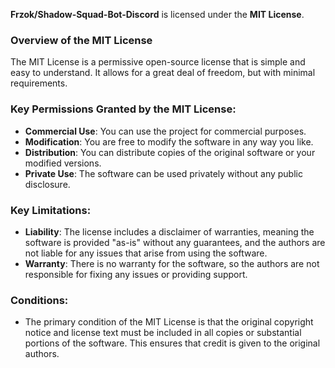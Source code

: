 **Frzok/Shadow-Squad-Bot-Discord** is licensed under the **MIT License**.

### Overview of the MIT License

The MIT License is a permissive open-source license that is simple and easy to understand. It allows for a great deal of freedom, but with minimal requirements.

### Key Permissions Granted by the MIT License:

- **Commercial Use**: You can use the project for commercial purposes.
- **Modification**: You are free to modify the software in any way you like.
- **Distribution**: You can distribute copies of the original software or your modified versions.
- **Private Use**: The software can be used privately without any public disclosure.

### Key Limitations:

- **Liability**: The license includes a disclaimer of warranties, meaning the software is provided "as-is" without any guarantees, and the authors are not liable for any issues that arise from using the software.
- **Warranty**: There is no warranty for the software, so the authors are not responsible for fixing any issues or providing support.

### Conditions:

- The primary condition of the MIT License is that the original copyright notice and license text must be included in all copies or substantial portions of the software. This ensures that credit is given to the original authors.
